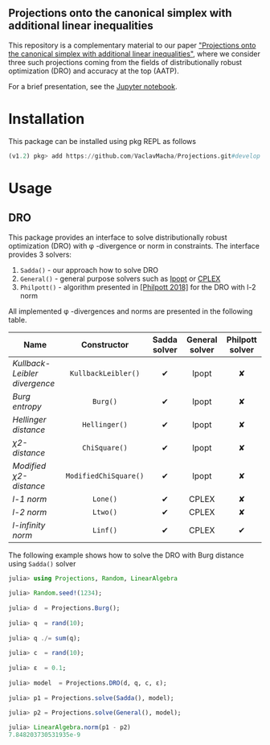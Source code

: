 ##  Projections onto the canonical simplex with additional linear inequalities
This repository is a complementary material to our paper ["Projections onto the canonical simplex with additional linear inequalities"](https://arxiv.org/abs/1905.03488), where we consider three such projections coming from the fields of distributionally robust optimization (DRO) and accuracy at the top (AATP).

For a brief presentation, see the [Jupyter notebook](https://github.com/VaclavMacha/ProjectionsExamples/blob/master/examples.ipynb).

# Installation

This package can be installed using pkg REPL as follows
```julia
(v1.2) pkg> add https://github.com/VaclavMacha/Projections.git#develop
```

# Usage

## DRO

This package provides an interface to solve distributionally robust optimization (DRO) with φ -divergence or norm in constraints.  The interface provides 3 solvers: 

1. `Sadda()` - our approach how to solve DRO
2. `General()` - general purpose solvers such as [Ipopt](https://github.com/coin-or/Ipopt) or [CPLEX](https://www.ibm.com/products/ilog-cplex-optimization-studio)
3. `Philpott()` - algorithm presented in [[Philpott 2018]](https://link.springer.com/article/10.1007/s10287-018-0314-0) for the DRO with l-2 norm

All implemented φ -divergences and norms are presented in the following table.

| Name                          | Constructor           | Sadda solver | General solver | Philpott solver |
| ---                           | :---:                 | :---:        | :---:          | :---:           |
| *Kullback-Leibler divergence* | `KullbackLeibler()`   | ✔            | Ipopt          | ✘               |
| *Burg entropy*                | `Burg()`              | ✔            | Ipopt          | ✘               |
| *Hellinger distance*          | `Hellinger()`         | ✔            | Ipopt          | ✘               |
| *χ2-distance*                 | `ChiSquare()`         | ✔            | Ipopt          | ✘               |
| *Modified χ2-distance*        | `ModifiedChiSquare()` | ✔            | Ipopt          | ✘               |
| *l-1 norm*                    | `Lone()`              | ✔            | CPLEX          | ✘               |
| *l-2 norm*                    | `Ltwo()`              | ✔            | CPLEX          | ✘               |
| *l-infinity norm*             | `Linf()`              | ✔            | CPLEX          | ✔               |


The following example shows how to solve the DRO with Burg distance using `Sadda()` solver
```julia
julia> using Projections, Random, LinearAlgebra                                                                                           
                                                                                                                                          
julia> Random.seed!(1234);                                                                                                                
                                                                                                                                       
julia> d  = Projections.Burg();                                                                                                           
                     
julia> q  = rand(10);                                                                                                                     
                     
julia> q ./= sum(q);                                                                                                                      
                                                  
julia> c  = rand(10);                                                                                                                     
                                                                                        
julia> ε  = 0.1;                                                                                                                          
                                                                                                      
julia> model  = Projections.DRO(d, q, c, ε);                                                                                              
                       
julia> p1 = Projections.solve(Sadda(), model);                                                                                            
                                                                                                                                          
julia> p2 = Projections.solve(General(), model);                                                                                          

julia> LinearAlgebra.norm(p1 - p2)                                                                                                        
7.848203730531935e-9
```
